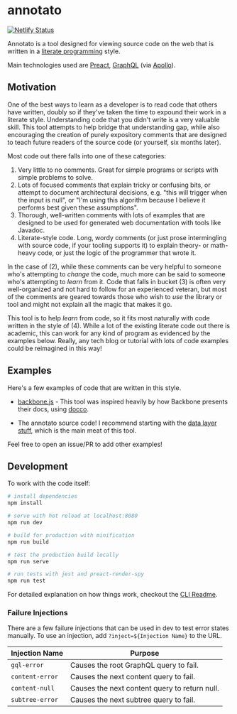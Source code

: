 # annotato
[![Netlify Status](https://api.netlify.com/api/v1/badges/11c1e4d4-5928-457e-a3c4-9118a510f247/deploy-status)](https://app.netlify.com/sites/awesome-chandrasekhar-5b459a/deploys)

Annotato is a tool designed for viewing source code on the web that is written
in a [literate programming](https://en.wikipedia.org/wiki/Literate_programming)
style.

Main technologies used are [Preact](https://preactjs.com),
[GraphQL](https://graphql.org) (via [Apollo](https://www.apollographql.com)).

## Motivation

One of the best ways to learn as a developer is to read code that others have
written, doubly so if they've taken the time to expound their work in a literate
style. Understanding code that you didn't write is a very valuable skill. This
tool attempts to help bridge that understanding gap, while also encouraging the
creation of purely expository comments that are designed to teach future readers
of the source code (or yourself, six months later).

Most code out there falls into one of these categories:
1. Very little to no comments. Great for simple programs or scripts with simple
   problems to solve.
2. Lots of focused comments that explain tricky or confusing bits, or attempt to
   document architectural decisions, e.g. "this will trigger when the input is
   null", or "I'm using this algorithm because I believe it performs best given
   these assumptions".
3. Thorough, well-written comments with lots of examples that are designed to be
   used for generated web documentation with tools like Javadoc.
4. Literate-style code. Long, wordy comments (or just prose intermingling with
   source code, if your tooling supports it) to explain theory- or
   math-heavy code, or just the logic of the programmer that wrote it.

In the case of (2), while these comments can be very helpful to someone who's
attempting to _change_ the code, much more can be said to someone who's
attempting to _learn_ from it. Code that falls in bucket (3) is often very
well-organized and not hard to follow for an experienced veteran, but most of
the comments are geared towards those who wish to _use_ the library or tool and
might not explain all the magic that makes it go.

This tool is to help _learn_ from code, so it fits most naturally with code
written in the style of (4). While a lot of the existing literate code out there
is academic, this can work for any kind of program as evidenced by the examples
below. Really, any tech blog or tutorial with lots of code examples could be
reimagined in this way!

## Examples

Here's a few examples of code that are written in this style.

* [backbone.js](https://github.com/jashkenas/backbone/blob/master/backbone.js) - This tool was inspired heavily by how Backbone presents
    their docs, using [docco](https://github.com/jashkenas/docco/blob/master/docco.js).

* The annotato source code! I recommend starting with the
[data layer stuff](https://github.com/nbrendler/annotato/blob/master/src/components/gh-context.js), which is the main meat of
this tool.

Feel free to open an issue/PR to add other examples!

## Development

To work with the code itself:

``` bash
# install dependencies
npm install

# serve with hot reload at localhost:8080
npm run dev

# build for production with minification
npm run build

# test the production build locally
npm run serve

# run tests with jest and preact-render-spy
npm run test
```

For detailed explanation on how things work, checkout the [CLI Readme](https://github.com/developit/preact-cli/blob/master/README.md).

### Failure Injections

There are a few failure injections that can be used in dev to test error states
manually. To use an injection, add `?inject=${Injection Name}` to the URL.

| Injection Name  | Purpose                                             |
| --------------  | --------------------------------------------------- |
| `gql-error`     | Causes the root GraphQL query to fail.              |
| `content-error` | Causes the next content query to fail.              |
| `content-null`  | Causes the next content query to return null.       |
| `subtree-error` | Causes the next subtree query to fail.              |
